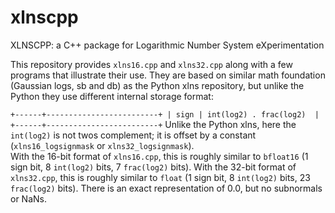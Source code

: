 # xlnscpp
XLNSCPP: a C++ package for Logarithmic Number System eXperimentation

This repository provides `xlns16.cpp` and `xlns32.cpp` along with a few programs that illustrate their use. 
They are based on similar math foundation (Gaussian logs, sb and db) as the Python xlns repository, but unlike the Python they use different internal storage format:

`
    +------+-------------------------+
    | sign | int(log2) . frac(log2)  |
    +------+-------------------------+
`
Unlike the Python xlns, here the `int(log2)` is not twos complement; it is offset by a constant (`xlns16_logsignmask` or `xlns32_logsignmask`).  
With the 16-bit format of `xlns16.cpp`, this is roughly similar to `bfloat16` (1 sign bit, 8 `int(log2)` bits, 7 `frac(log2)` bits).
With the 32-bit format of `xlns32.cpp`, this is roughly similar to `float` (1 sign bit, 8 `int(log2)` bits, 23 `frac(log2)` bits).
There is an exact representation of 0.0, but no subnormals or NaNs.



